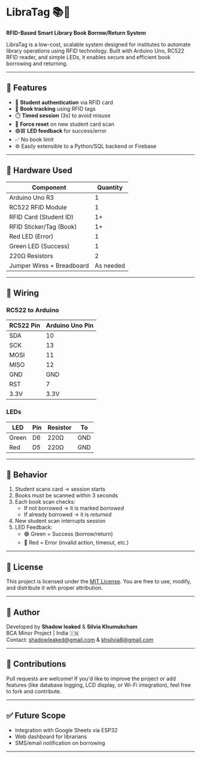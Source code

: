 # LibraTag 📚🔖

**RFID-Based Smart Library Book Borrow/Return System**

LibraTag is a low-cost, scalable system designed for institutes to automate library operations using RFID technology. Built with Arduino Uno, RC522 RFID reader, and simple LEDs, it enables secure and efficient book borrowing and returning.

---

## 🎯 Features

- 🔐 **Student authentication** via RFID card
- 📖 **Book tracking** using RFID tags
- ⏱️ **Timed session** (3s) to avoid misuse
- 🔄 **Force reset** on new student card scan
- 🟢🟥 **LED feedback** for success/error
- ✅ No book limit
- ⚙️ Easily extensible to a Python/SQL backend or Firebase

---

## 🧰 Hardware Used

| Component               | Quantity |
|-------------------------|----------|
| Arduino Uno R3          | 1        |
| RC522 RFID Module       | 1        |
| RFID Card (Student ID)  | 1+       |
| RFID Sticker/Tag (Book) | 1+       |
| Red LED (Error)         | 1        |
| Green LED (Success)     | 1        |
| 220Ω Resistors          | 2        |
| Jumper Wires + Breadboard| As needed |

---

## 🔌 Wiring

### RC522 to Arduino

| RC522 Pin | Arduino Uno Pin |
|-----------|------------------|
| SDA       | 10               |
| SCK       | 13               |
| MOSI      | 11               |
| MISO      | 12               |
| GND       | GND              |
| RST       | 7                |
| 3.3V      | 3.3V             |

### LEDs

| LED       | Pin   | Resistor | To   |
|-----------|-------|----------|------|
| Green     | D6    | 220Ω     | GND  |
| Red       | D5    | 220Ω     | GND  |

---

## 🧪 Behavior

1. Student scans card → session starts
2. Books must be scanned within 3 seconds
3. Each book scan checks:
   - If not borrowed → it is marked *borrowed*
   - If already borrowed → it is *returned*
4. New student scan interrupts session
5. LED Feedback:
   - 🟢 Green = Success (borrow/return)
   - 🔴 Red = Error (invalid action, timeout, etc.)

---

## 📜 License

This project is licensed under the [MIT License](./LICENSE). You are free to use, modify, and distribute it with proper attribution.

---

## 👤 Author

Developed by **Shadow leaked**  &  **Silvia Khumukcham**  
BCA Minor Project | India 🇮🇳  
Contact: shadowleaked@gmail.com & khsilvia8@gmail.com

---

## 🙌 Contributions

Pull requests are welcome! If you'd like to improve the project or add features (like database logging, LCD display, or Wi-Fi integration), feel free to fork and contribute.

---

## ✅ Future Scope

- Integration with Google Sheets via ESP32
- Web dashboard for librarians
- SMS/email notification on borrowing

---

